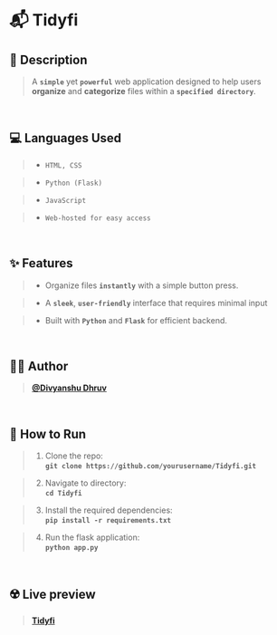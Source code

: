 # 📬 Tidyfi

## 🚀 Description

> A **`simple`** yet **`powerful`** web application designed to help users **organize** and **categorize** files within a **`specified directory`**.

<br>

## 💻 Languages Used

> - `HTML, CSS`

> - `Python (Flask)`

> - `JavaScript`

> - `Web-hosted for easy access`

<br>

## ✨ Features

> - Organize files **`instantly`** with a simple button press.

> - A **`sleek`**, **`user-friendly`** interface that requires minimal input

> - Built with **`Python`** and **`Flask`** for efficient backend.

<br>

## 👨‍💻 Author

> **[@Divyanshu Dhruv](https://github.com/divyanshudhruv)**

<br>

## 🚀 How to Run

> 1. Clone the repo:  
>    **`git clone https://github.com/yourusername/Tidyfi.git`**

> 2. Navigate to directory:  
>    **`cd Tidyfi`**

> 3. Install the required dependencies:  
>    **`pip install -r requirements.txt`**

> 4. Run the flask application:  
>    **`python app.py`**

<br>

## ☢️ Live preview

> **[Tidyfi](https://tidyfi.onrender.com/)**
